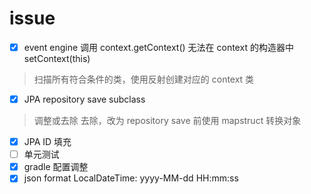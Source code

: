 # issue

* [x] event engine 调用 context.getContext() 无法在 context 的构造器中 setContext(this)

> 扫描所有符合条件的类，使用反射创建对应的 context 类

* [x] JPA repository save subclass

> 调整或去除
> 去除，改为 repository save 前使用 mapstruct 转换对象

* [x] JPA ID 填充
* [ ] 单元测试
* [X] gradle 配置调整
* [x] json format LocalDateTime: yyyy-MM-dd HH:mm:ss
